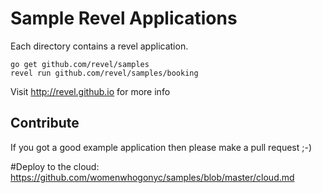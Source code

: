 # Sample Revel Applications

Each directory contains a revel application.

```
go get github.com/revel/samples
revel run github.com/revel/samples/booking
```

Visit http://revel.github.io for more info

## Contribute
If you got a good example application then please make a pull request ;-)

#Deploy to the cloud:
https://github.com/womenwhogonyc/samples/blob/master/cloud.md
